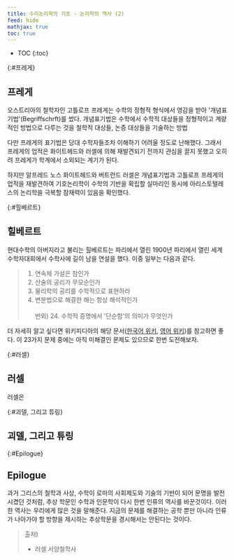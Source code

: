 ```yaml
---
title: 수리논리학의 기초 - 논리학의 역사 (2)
feed: hide
mathjax: true
toc: true
---
```


* TOC
{:toc}

{:#프레게}
## 프레게
오스트리아의 철학자인 고틀로프 프레게는 수학의 정형적 형식에서 영감을 받아 '개념표기법'(Begriffschrft)를 썼다. 개념표기법은 수학에서 수학적 대상들을 정형적이고 계량적인 방법으로 다루는 것을 철학적 대상들, 논증 대상들을 기술하는 방법

다만 프레게의 표기법은 당대 수학자들조차 이해하기 어려울 정도로 난해했다. 그래서 프레게의 업적은 화이트헤드와 러셀에 의해 재발견되기 전까지 관심을 끌지 못했고 오히려 프레게가 학계에서 소외되는 계기가 된다.

하지만 알프레드 노스 화이트헤드와 버트런드 러셀은 개념표기법과 고틀로프 프레게의 업적을 재발견하여 기호논리학이 수학의 기반을 확립할 실마리인 동시에 아리스토텔레스의 논리학을 극복할 잠재력이 있음을 확인했다. 

{:#힐베르트}
## 힐베르트
현대수학의 아버지라고 불리는 힐베르트는 파리에서 열린 1900년 파리에서 열린 세계수학자대회에서 수학사에 길이 남을 연설을 했다. 이중 일부는 다음과 같다.

> 1. 연속체 가설은 참인가
> 2. 산술의 공리가 무모순인가
> 6. 물리학의 공리를 수학적으로 표현하라
> 19. 변분법으로 해결한 해는 항상 해석적인가 \
> \
> 번외) 24. 수학적 증명에서 '단순함'의 의미가 무엇인가

더 자세히 알고 싶다면 위키피디아의 해당 문서([한국어 위키](https://ko.wikipedia.org/wiki/%ED%9E%90%EB%B2%A0%EB%A5%B4%ED%8A%B8_%EB%AC%B8%EC%A0%9C), [영어 위키](https://en.wikipedia.org/wiki/Hilbert%27s_problems))를 참고하면 좋다. 이 23가지 문제 중에는 아직 미해결인 문제도 있으므로 한번 도전해보자.




{:#러셀}
## 러셀
러셀은 


{:#괴델, 그리고 튜링}
## 괴델, 그리고 튜링


{:#Epilogue}
## Epilogue
과거 그리스의 철학과 사상, 수학이 로마의 사회제도와 기술의 기반이 되어 문명을 발전시켰던 것처럼, 추상 학문인 수학과 인문학이 다시 한번 인류의 역사를 바꾼것이다. 이러한 역사는 우리에게 많은 것을 말해준다. 지금의 문제를 해결하는 공학 뿐만 아니라 인류가 나아가야 할 방향을 제시하는 추상학문을 경시해서는 안된다는 것이다.

> 출처)
> - 러셀 서양철학사